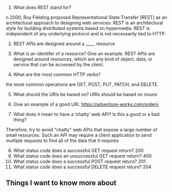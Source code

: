 1.    What does REST stand for?

n 2000, Roy Fielding proposed Representational State Transfer (REST) as an architectural approach to designing web services. REST is an architectural style for building distributed systems based on hypermedia. REST is independent of any underlying protocol and is not necessarily tied to HTTP.


2.    REST APIs are designed around a ____.
resource

3.    What is an identifer of a resource? Give an example.
REST APIs are designed around resources, which are any kind of object, data, or service that can be accessed by the client.

4.  What are the most common HTTP verbs?

the most common operations are GET, POST, PUT, PATCH, and DELETE.

5.  What should the URIs be based on?
URIs should be based on nouns

6.  Give an example of a good URI.
      https://adventure-works.com/orders

7.  What does it mean to have a ‘chatty’ web API? Is this a good or a bad thing?

Therefore, try to avoid "chatty" web APIs that expose a large number of small resources. Such an API may require a client application to send multiple requests to find all of the data that it requires

8.  What status code does a successful GET request return?
200
9.  What status code does an unsuccessful GET request return?
400 
10.   What status code does a successful POST request return?
201
11.   What status code does a successful DELETE request return?
204



## Things I want to know more about


